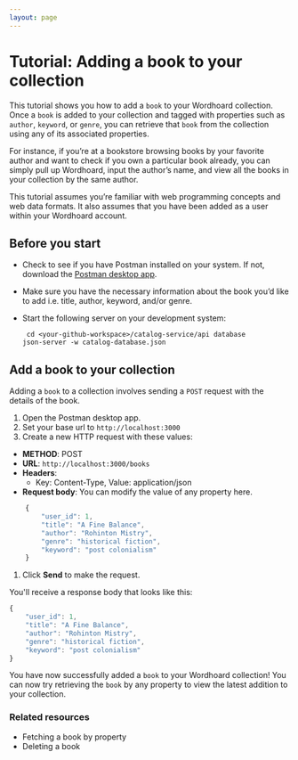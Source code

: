 ```yaml
---
layout: page
---
```


# Tutorial: Adding a book to your collection

This tutorial shows you how to add a `book` to your Wordhoard collection. Once a `book` is added to your collection and tagged with properties such as `author`, `keyword`, or `genre`, you can retrieve that `book` from the collection using any of its associated properties.

For instance, if you’re at a bookstore browsing books by your favorite author and want to check if you own a particular book already, you can simply pull up Wordhoard, input the author’s name, and view all the books in your collection by the same author.

This tutorial assumes you’re familiar with web programming concepts and web data formats. It also assumes that you have been added as a user within your Wordhoard account.

## Before you start

* Check to see if you have Postman installed on your system. If not, download the [Postman desktop app](https://www.postman.com/downloads/).
* Make sure you have the necessary information about the book you’d like to add i.e. title, author, keyword, and/or genre.
* Start the following server on your development system:

    ```shell
     cd <your-github-workspace>/catalog-service/api database
    json-server -w catalog-database.json
    ```

## Add a book to your collection

Adding a `book` to a collection involves sending a `POST` request with the details of the book.

1. Open the Postman desktop app.
2. Set your base url to `http://localhost:3000`
3. Create a new HTTP request with these values:

* **METHOD**: POST
* **URL**: `http://localhost:3000/books`
* **Headers**:
  * Key: Content-Type, Value: application/json
* **Request body**: You can modify the value of any property here.

```js
    {
        "user_id": 1,
        "title": "A Fine Balance",
        "author": "Rohinton Mistry",
        "genre": "historical fiction",
        "keyword": "post colonialism"
    }
```

1. Click **Send** to make the request.

You'll receive a response body that looks like this:

```js
{
    "user_id": 1,
    "title": "A Fine Balance",
    "author": "Rohinton Mistry",
    "genre": "historical fiction",
    "keyword": "post colonialism"
}
```

You have now successfully added a `book` to your Wordhoard collection! You can now try retrieving the `book` by any property to view the latest addition to your collection.

### Related resources

* Fetching a book by property
* Deleting a book
